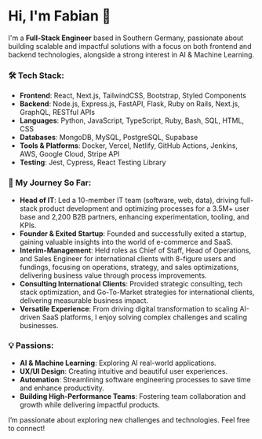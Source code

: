 # Hi, I'm Fabian 👋

I'm a **Full-Stack Engineer** based in Southern Germany, passionate about building scalable and impactful solutions with a focus on both frontend and backend technologies, alongside a strong interest in AI & Machine Learning.

### 🛠️ Tech Stack:
- **Frontend**: React, Next.js, TailwindCSS, Bootstrap, Styled Components
- **Backend**: Node.js, Express.js, FastAPI, Flask, Ruby on Rails, Next.js, GraphQL, RESTful APIs
- **Languages**: Python, JavaScript, TypeScript, Ruby, Bash, SQL, HTML, CSS
- **Databases**: MongoDB, MySQL, PostgreSQL, Supabase
- **Tools & Platforms**: Docker, Vercel, Netlify, GitHub Actions, Jenkins, AWS, Google Cloud, Stripe API
- **Testing**: Jest, Cypress, React Testing Library

### 🚀 My Journey So Far:
- **Head of IT**: Led a 10-member IT team (software, web, data), driving full-stack product development and optimizing processes for a 3.5M+ user base and 2,200 B2B partners, enhancing experimentation, tooling, and KPIs.
- **Founder & Exited Startup**: Founded and successfully exited a startup, gaining valuable insights into the world of e-commerce and SaaS.
- **Interim-Management**: Held roles as Chief of Staff, Head of Operations, and Sales Engineer for international clients with 8-figure users and fundings, focusing on operations, strategy, and sales optimizations, delivering business value through process improvements.
- **Consulting International Clients**: Provided strategic consulting, tech stack optimization, and Go-To-Market strategies for international clients, delivering measurable business impact.
- **Versatile Experience**: From driving digital transformation to scaling AI-driven SaaS platforms, I enjoy solving complex challenges and scaling businesses.

### 💡 Passions:
- **AI & Machine Learning**: Exploring AI real-world applications.
- **UX/UI Design**: Creating intuitive and beautiful user experiences.
- **Automation**: Streamlining software engineering processes to save time and enhance productivity.
- **Building High-Performance Teams**: Fostering team collaboration and growth while delivering impactful products.

I’m passionate about exploring new challenges and technologies. Feel free to connect!
